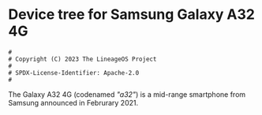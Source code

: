# Device tree for Samsung Galaxy A32 4G

```
#
# Copyright (C) 2023 The LineageOS Project
#
# SPDX-License-Identifier: Apache-2.0
#
```

The Galaxy A32 4G (codenamed _"a32"_) is a mid-range smartphone from Samsung announced in Februrary 2021.